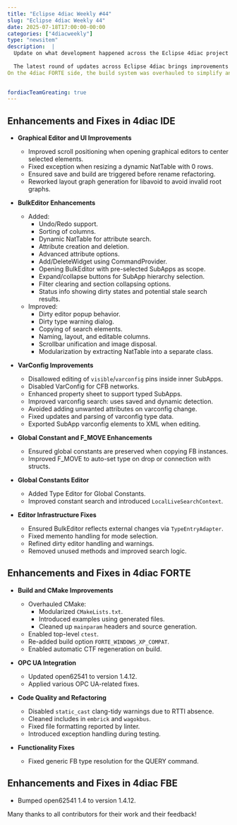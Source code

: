 ```yaml
---
title: "Eclipse 4diac Weekly #44"
slug: "Eclipse 4diac Weekly 44"
date: 2025-07-18T17:00:00-00:00
categories: ["4diacweekly"]
type: "newsitem"
description:  |
  Update on what development happened across the Eclipse 4diac project in the week from July 11 to July 18, 2025.
  
  The latest round of updates across Eclipse 4diac brings improvements to the BulkEditor in 4diac IDE, the inital scrolling of graphical editors, and global constant and varconfig handling.  
On the 4diac FORTE side, the build system was overhauled to simplify and modernize CMake usage. OPC UA support was updated to open62541 v1.4.12.

  
fordiacTeamGreating: true
---
```



## Enhancements and Fixes in 4diac IDE

- **Graphical Editor and UI Improvements**
  - Improved scroll positioning when opening graphical editors to center selected elements.
  - Fixed exception when resizing a dynamic NatTable with 0 rows.
  - Ensured save and build are triggered before rename refactoring.
  - Reworked layout graph generation for libavoid to avoid invalid root graphs.

- **BulkEditor Enhancements**
  - Added:
    - Undo/Redo support.
    - Sorting of columns.
    - Dynamic NatTable for attribute search.
    - Attribute creation and deletion.
    - Advanced attribute options.
    - Add/DeleteWidget using CommandProvider.
    - Opening BulkEditor with pre-selected SubApps as scope.
    - Expand/collapse buttons for SubApp hierarchy selection.
    - Filter clearing and section collapsing options.
    - Status info showing dirty states and potential stale search results.
  - Improved:
    - Dirty editor popup behavior.
    - Dirty type warning dialog.
    - Copying of search elements.
    - Naming, layout, and editable columns.
    - Scrollbar unification and image disposal.
    - Modularization by extracting NatTable into a separate class.

- **VarConfig Improvements**
  - Disallowed editing of `visible`/`varconfig` pins inside inner SubApps.
  - Disabled VarConfig for CFB networks.
  - Enhanced property sheet to support typed SubApps.
  - Improved varconfig search: uses saved and dynamic detection.
  - Avoided adding unwanted attributes on varconfig change.
  - Fixed updates and parsing of varconfig type data.
  - Exported SubApp varconfig elements to XML when editing.

- **Global Constant and F_MOVE Enhancements**
  - Ensured global constants are preserved when copying FB instances.
  - Improved F_MOVE to auto-set type on drop or connection with structs.

- **Global Constants Editor**
  - Added Type Editor for Global Constants.
  - Improved constant search and introduced `LocalLiveSearchContext`.

- **Editor Infrastructure Fixes**
  - Ensured BulkEditor reflects external changes via `TypeEntryAdapter`.
  - Fixed memento handling for mode selection.
  - Refined dirty editor handling and warnings.
  - Removed unused methods and improved search logic.


## Enhancements and Fixes in 4diac FORTE

- **Build and CMake Improvements**
  - Overhauled CMake:
    - Modularized `CMakeLists.txt`.
    - Introduced examples using generated files.
    - Cleaned up `mainparam` headers and source generation.
  - Enabled top-level `ctest`.
  - Re-added build option `FORTE_WINDOWS_XP_COMPAT`.
  - Enabled automatic CTF regeneration on build.

- **OPC UA Integration**
  - Updated open62541 to version 1.4.12.
  - Applied various OPC UA-related fixes.

- **Code Quality and Refactoring**
  - Disabled `static_cast` clang-tidy warnings due to RTTI absence.
  - Cleaned includes in `embrick` and `wagokbus`.
  - Fixed file formatting reported by linter.
  - Introduced exception handling during testing.

- **Functionality Fixes**
  - Fixed generic FB type resolution for the QUERY command.

## Enhancements and Fixes in 4diac FBE

- Bumped open62541 1.4 to version 1.4.12.

Many thanks to all contributors for their work and their feedback!
